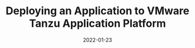 ---
contentPage: "/guides/tanzu-application-platform-deploying-a-workload/index.md"
date: '2022-01-23'
lastmod: '2022-01-23'
layout: single
title: Deploying an Application to VMware Tanzu Application Platform
weight: 5
tags: []
---